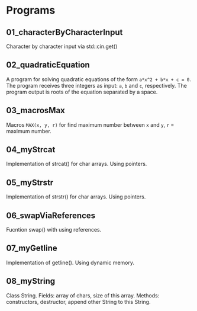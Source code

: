 # Programs

## 01_characterByCharacterInput

Character by character input via std::cin.get()

## 02_quadraticEquation

A program for solving quadratic equations of the form `a*x^2 + b*x + c = 0`. The program receives three integers as input: `a`, `b` and `c`, respectively. The program output is roots of the equation separated by a space.

## 03_macrosMax

Macros `MAX(x, y, r)` for find maximum number between `x` and `y`, `r` = maximum number.

## 04_myStrcat

Implementation of strcat() for char arrays. Using pointers.

## 05_myStrstr

Implementation of strstr() for char arrays. Using pointers.

## 06_swapViaReferences

Fucntion swap() with using references.

## 07_myGetline

Implementation of getline(). Using dynamic memory.

## 08_myString

Class String. Fields: array of chars, size of this array. Methods: constructors, destructor, append other String to this String. 